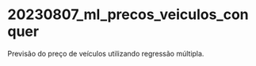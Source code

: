 # 20230807_ml_precos_veiculos_conquer
 Previsão do preço de veículos utilizando regressão múltipla.

